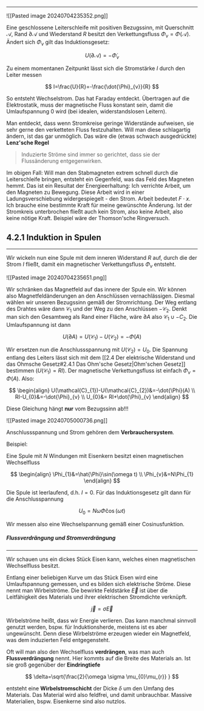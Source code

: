 ***


![[Pasted image 20240704235352.png]]

Eine geschlossene Leiterschleife mit positiven Bezugssinn, mit Querschnitt $\mathcal{A}$, Rand $\partial \mathcal{A}$ und Wiederstand $R$ besitzt den Verkettungsfluss $\Phi_{v}=\Phi(\mathcal{A})$. Ändert sich $\Phi_{v}$ gilt das Induktionsgesetz:

$$
U(\partial \mathcal{A})=-\dot{\Phi}_{v}
$$

Zu einem momentanen Zeitpunkt lässt sich die Stromstärke $I$ durch den Leiter messen

$$
I=\frac{U}{R}=-\frac{\dot{\Phi}_{v}}{R}
$$

So entsteht Wechselstrom. Das hat Faraday entdeckt. Übertragen auf die Elektrostatik, muss der magnetische Fluss konstant sein, damit die Umlaufspannung $0$ wird (bei idealen, widerstandslosen Leitern).

Man entdeckt, dass wenn Stromkreise geringe Widerstände aufweisen, sie sehr gerne den verketteten Fluss festzuhalten. Will man diese schlagartig ändern, ist das gar unmöglich. Das wäre die (etwas schwach ausgedrückte) **Lenz'sche Regel**

>Induzierte Ströme sind immer so gerichtet, dass sie der Flussänderung entgegenwirken.

Im obigen Fall: Will man den Stabmagneten extrem schnell durch die Leiterschleife bringen, entsteht ein Gegenfeld, was das Feld des Magneten hemmt.
Das ist ein Resultat der Energieerhaltung: Ich verrichte Arbeit, um den Magneten zu Bewegung. Diese Arbeit wird in einer Ladungsverschiebung widergespiegelt - den Strom. Arbeit bedeutet $F\cdot x$. Ich brauche eine bestimmte Kraft für meine gewünschte Änderung.
Ist der Stromkreis unterbrochen fließt auch kein Strom, also keine Arbeit, also keine nötige Kraft. Beispiel wäre der Thomson'sche Ringversuch.

## 4.2.1 Induktion in Spulen
***

Wir wickeln nun eine Spule mit dem inneren Widerstand $R$ auf, durch die der Strom $I$ fließt, damit ein magnetischer Verkettungsfluss $\Phi_{v}$ entsteht. 

![[Pasted image 20240704235651.png]]

Wir schränken das Magnetfeld auf das innere der Spule ein. Wir können also Magnetfeldänderungen an den Anschlüssen vernachlässigen. Diesmal wählen wir unseren Bezugssinn gemäß der Stromrichtung. Der Weg entlang des Drahtes wäre dann $\mathcal{C}_{1}$ und der Weg zu den Anschlüssen $-\mathcal{C}_{2}$. Denkt man sich den Gesamtweg als Rand einer Fläche, wäre $\partial A$ also $\mathcal{C}_{1}\cup -C_{2}$. Die Umlaufspannung ist dann

$$
U(\partial A)=U(\mathcal{C}_{1})-U(\mathcal{C}_{2})=-\dot{\Phi}(A)
$$

Wir ersetzen nun die Anschlussspannung mit $U(\mathcal{C}_{2})=U_{0}$. Die Spannung entlang des Leiters lässt sich mit dem [[2.4 Der elektrische Widerstand und das Ohmsche Gesetz#2.4.1 Das Ohm'sche Gesetz|Ohm'schen Gesetz]] bestimmen ($U(\mathcal{C}_{1})=RI$). Der magnetische Verkettungsfluss ist einfach $\Phi_{v}=\Phi(A)$. Also:

$$
\begin{align}
U(\mathcal{C}_{1})-U(\mathcal{C}_{2})&=-\dot{\Phi}(A) \\
RI-U_{0}&=-\dot{\Phi}_{v} \\
U_{0}&= RI+\dot{\Phi}_{v}
\end{align}
$$

Diese Gleichung hängt **nur** vom Bezugssinn ab!!! 

![[Pasted image 20240705000736.png]]

Anschlussspannung und Strom gehören dem **Verbrauchersystem**.

Beispiel:

Eine Spule mit $N$ Windungen mit Eisenkern besitzt einen magnetischen Wechselfluss

$$
\begin{align}
\Phi_{1}&=\hat{\Phi}\sin(\omega t) \\
\Phi_{v}&=N\Phi_{1}
\end{align}
$$

Die Spule ist leerlaufend, d.h. $I=0$. Für das Induktionsgesetz gilt dann für die Anschlusspannung

$$
U_{0}=N\omega  \hat{\Phi}\cos(\omega t)
$$

Wir messen also eine Wechselspannung gemäß einer Cosinusfunktion.

##### Flussverdrängung und Stromverdrängung
***

Wir schauen uns ein dickes Stück Eisen kann, welches einen magnetischen Wechselfluss besitzt.

Entlang einer beliebigen Kurve um das Stück Eisen wird eine Umlaufspannung gemessen, und es bilden sich elektrische Ströme. Diese nennt man Wirbelströme. Die bewirkte Feldstärke $\vec{E}$ ist über die Leitfähigkeit des Materials und ihrer elektrischen Stromdichte verknüpft.

$$
\vec{j}=\sigma  \vec{E}
$$

Wirbelströme heißt, dass wir Energie verlieren. Das kann manchmal sinnvoll genutzt werden, bspw. für Induktionsherde, meistens ist es aber ungewünscht.
Denn diese Wirbelströme erzeugen wieder ein Magnetfeld, was dem induzierten Feld entgegensteht.

Oft will man also den Wechselfluss **verdrängen**, was man auch **Flussverdrängung** nennt. Hier kommts auf die Breite des Materials an. Ist sie groß gegenüber der **Eindringtiefe**

$$
\delta=\sqrt{\frac{2}{\omega \sigma \mu_{0}\mu_{r}} }
$$

entsteht eine **Wirbelstromschicht** der Dicke $\delta$ um den Umfang des Materials. Das Material wird also feldfrei, und damit unbrauchbar. Massive Materialien, bspw. Eisenkerne sind also nutzlos.
